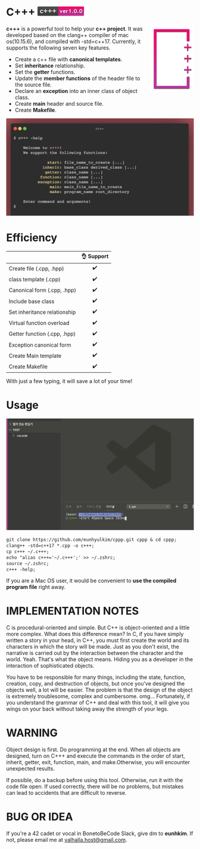 # C+++ <img src="/img/cppp_button.png" width="125">
<img src="/img/cppp_logo.png" align="right"
     alt="Size Limit logo by eunhkim" width="120" height="178">

**c+++** is a powerful tool to help your **c++ project**. 
It was developed based on the clang++ compiler of mac os(10.15.6), 
and compiled with -std=c++17. Currently, it supports the following seven key features.

* Create a c++ file with **canonical templates**.
* Set **inheritance** relationship.
* Set the **getter** functions.
* Update the **member functions** of the header file to the source file.
* Declare an **exception** into an inner class of object class.
* Create **main** header and source file.
* Create **Makefile**.

<p align="center">
  <img src="./img/terminal.png" alt="Size Limit CLI" width="738">
</p>


# Efficiency
|                            | 👌 Support  |
| -------------------------- | :----------------: |
| Create file (.cpp, .hpp)   |         ✔️         |
| class template (.cpp)      |         ✔️         |
| Canonical form (.cpp, .hpp)|         ✔️         |
| Include base class         |         ✔️         |
| Set inheritance relationship |         ✔️         |
| Virtual function overload  |         ✔️         |
| Getter function (.cpp, .hpp)  |         ✔️         |
| Exception canonical form   |         ✔️         |
| Create Main template       |         ✔️         |
| Create Makefile            |         ✔️         |

With just a few typing, it will save a lot of your time!

# Usage
<p align="center">
  <img src="./img/demo.gif" alt="Size Limit CLI" width="738">
</p>

    git clone https://github.com/eunhyulkim/cppp.git cppp & cd cppp;
    clang++ -std=c++17 *.cpp -o c+++;
    cp c+++ ~/.c+++;
    echo "alias c+++='~/.c+++';' >> ~/.zshrc;
    source ~/.zshrc;
    c+++ -help;
If you are a Mac OS user, it would be convenient to **use the compiled program file** right away.
  
# IMPLEMENTATION NOTES
C is procedural-oriented and simple. But C++ is object-oriented and a little
more complex. What does this difference mean? In C, if you have simply written
a story in your head, in C++, you must first create the world and its characters in
which the story will be made. Just as you don't exist, the narrative is carried out by
the interaction between the character and the world. Yeah. That's what the object
means. Hiding you as a developer in the interaction of sophisticated objects.

You have to be responsible for many things, including the state, function, creation,
copy, and destruction of objects, but once you've designed the objects well, a lot
will be easier. The problem is that the design of the object is extremely troublesome,
complex and cumbersome. omg... Fortunately, if you understand the grammar of C++
and deal with this tool, it will give you wings on your back without taking away
the strength of your legs.

# WARNING
Object design is first. Do programming at the end. When all objects are designed, 
turn on C+++ and execute the commands in the order of start, inherit, getter, exit, 
function, main, and make.Otherwise, you will encounter unexpected results.

If possible, do a backup before using this tool. Otherwise, run it with the code file open. 
If used correctly, there will be no problems, but mistakes can lead to accidents that are difficult to reverse.


# BUG OR IDEA
If you're a 42 cadet or vocal in BonetoBeCode Slack, give dm to **eunhkim**. If not, please email me at valhalla.host@gmail.com.
